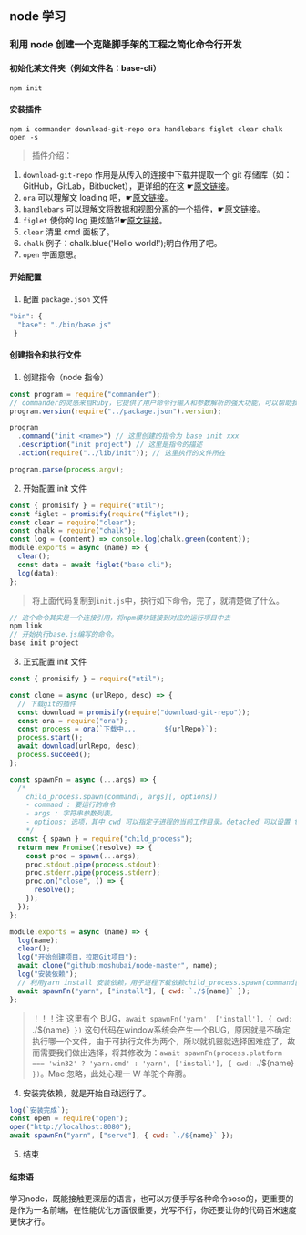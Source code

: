 ## node 学习

### 利用 node 创建一个克隆脚手架的工程之简化命令行开发

#### 初始化某文件夹（例如文件名：base-cli）

```
npm init
```

#### 安装插件

```
npm i commander download-git-repo ora handlebars figlet clear chalk open -s
```

> 插件介绍：

1.  `download-git-repo` 作用是从传入的连接中下载并提取一个 git 存储库（如：GitHub，GitLab，Bitbucket），更详细的在这 ☛[原文链接](https://www.npmjs.com/package/download-git-repo)。
2.  `ora` 可以理解文 loading 吧，☛[原文链接](https://www.npmjs.com/package/ora)。
3.  `handlebars` 可以理解文将数据和视图分离的一个插件，☛[原文链接](https://www.npmjs.com/package/handlebars)。
4.  `figlet` 使你的 log 更炫酷?!☛[原文链接](https://www.npmjs.com/package/figlet)。
5.  `clear` 清里 cmd 面板了。
6.  `chalk` 例子：chalk.blue('Hello world!');明白作用了吧。
7.  `open` 字面意思。

#### 开始配置

1.   配置 `package.json` 文件

```js
"bin": {
  "base": "./bin/base.js"
 }
```


#### 创建指令和执行文件

1. 创建指令（node 指令）

```js
const program = require("commander");
// commander的灵感来自Ruby，它提供了用户命令行输入和参数解析的强大功能，可以帮助我们简化命令行开发。
program.version(require("../package.json").version);

program
  .command("init <name>") // 这里创建的指令为 base init xxx
  .description("init project") // 这里是指令的描述
  .action(require("../lib/init")); // 这里执行的文件所在

program.parse(process.argv);
```

2. 开始配置 init 文件

```js
const { promisify } = require("util");
const figlet = promisify(require("figlet"));
const clear = require("clear");
const chalk = require("chalk");
const log = (content) => console.log(chalk.green(content));
module.exports = async (name) => {
  clear();
  const data = await figlet("base cli");
  log(data);
};
```

> 将上面代码复制到`init.js`中，执行如下命令，完了，就清楚做了什么。

```js
// 这个命令其实是一个连接引用，将npm模块链接到对应的运行项目中去
npm link
// 开始执行base.js编写的命令。
base init project
```


3. 正式配置 init 文件

```js
const { promisify } = require("util");

const clone = async (urlRepo, desc) => {
  // 下载git的插件
  const download = promisify(require("download-git-repo"));
  const ora = require("ora");
  const process = ora(`下载中...       ${urlRepo}`);
  process.start();
  await download(urlRepo, desc);
  process.succeed();
};

const spawnFn = async (...args) => {
  /*
    child_process.spawn(command[, args][, options])
    - command : 要运行的命令
    - args : 字符串参数列表。
    - options: 选项，其中 cwd 可以指定子进程的当前工作目录。detached 可以设置 true 或者 false，为 true，则将子进程独立于父进程来运行，父进程结束后，子进程可以继续执行。 stdio 用于配置子进程与父进程之间建立的管道
    */
  const { spawn } = require("child_process");
  return new Promise((resolve) => {
    const proc = spawn(...args);
    proc.stdout.pipe(process.stdout);
    proc.stderr.pipe(process.stderr);
    proc.on("close", () => {
      resolve();
    });
  });
};

module.exports = async (name) => {
  log(name);
  clear();
  log("开始创建项目，拉取Git项目");
  await clone("github:moshubai/node-master", name);
  log("安装依赖");
  // 利用yarn install 安装依赖，用子进程下载依赖child_process.spawn(command[, args][, options])
  await spawnFn("yarn", ["install"], { cwd: `./${name}` });
};
```

> ！！！注 这里有个 BUG，`await spawnFn('yarn', ['install'], { cwd: `./${name}` })` 这句代码在window系统会产生一个BUG，原因就是不确定执行哪一个文件，由于可执行文件为两个，所以就机器就选择困难症了，故而需要我们做出选择，将其修改为：`await spawnFn(process.platform === 'win32' ? 'yarn.cmd' : 'yarn', ['install'], { cwd: `./${name}` })`。Mac 忽略，此处心理一 W 羊驼个奔腾。

4. 安装完依赖，就是开始自动运行了。

```js
log(`安装完成`);
const open = require("open");
open("http://localhost:8080");
await spawnFn("yarn", ["serve"], { cwd: `./${name}` });
```
5. 结束

#### 结束语
  学习node，既能接触更深层的语言，也可以方便手写各种命令soso的，更重要的是作为一名前端，在性能优化方面很重要，光写不行，你还要让你的代码百米速度更快才行。